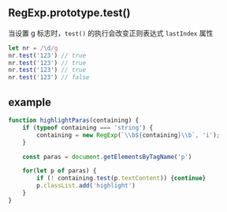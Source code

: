 ## RegExp.prototype.test()
当设置 g 标志时，`test()` 的执行会改变正则表达式 `lastIndex` 属性
```js
let nr = /\d/g
nr.test('123') // true
nr.test('123') // true
nr.test('123') // true
nr.test('123') // false
```

## example
```js
function highlightParas(containing) {
    if (typeof containing === 'string') {
        containing = new RegExp(`\\b${containing}\\b`, 'i');
    }

    const paras = document.getElementsByTagName('p')

    for(let p of paras) {
        if (! containing.test(p.textContent)) {continue}
        p.classList.add('highlight')
    }
}
```
